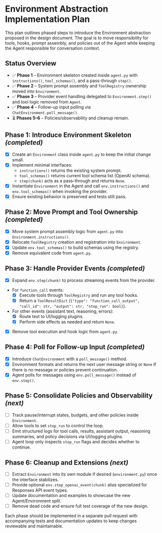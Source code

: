 # Environment Abstraction Implementation Plan

This plan outlines phased steps to introduce the Environment abstraction proposed in the design document. The goal is to move responsibility for tools, hooks, prompt assembly, and policies out of the Agent while keeping the Agent responsible for conversation context.

## Status Overview
- ✅ **Phase 1** – Environment skeleton created inside `agent.py` with `instructions()`, `tool_schemas()`, and a pass-through `step()`.
- ✅ **Phase 2** – System prompt assembly and `ToolRegistry` ownership moved into `Environment`.
- ✅ **Phase 3** – Provider event handling delegated to `Environment.step()` and tool logic removed from `Agent`.
- ✅ **Phase 4** – Follow-up input polling via `ChatEnvironment.poll_message()`.
- ⏳ **Phases 5–6** – Policies/observability and cleanup remain.

## Phase 1: Introduce Environment Skeleton *(completed)*
- [x] Create an `Environment` class inside `agent.py` to keep the initial change small.
- [x] Implement minimal interfaces:
  - `instructions()` returns the existing system prompt.
  - `tool_schemas()` returns current tool schema list (OpenAI schema).
  - `step(chunk)` acts as a pass-through and returns `None`.
- [x] Instantiate `Environment` in the Agent and call `env.instructions()` and `env.tool_schemas()` when invoking the provider.
- [x] Ensure existing behavior is preserved and tests still pass.

## Phase 2: Move Prompt and Tool Ownership *(completed)*
- [x] Move system prompt assembly logic from `agent.py` into `Environment.instructions()`.
- [x] Relocate `ToolRegistry` creation and registration into `Environment`.
- [x] Update `env.tool_schemas()` to build schemas using the registry.
- [x] Remove equivalent code from `agent.py`.

## Phase 3: Handle Provider Events *(completed)*
- [x] Expand `env.step(chunk)` to process streaming events from the provider.
- For `function_call` events:
  - [x] Execute tools through `ToolRegistry` and run any tool hooks.
  - [x] Return a `ToolResultDict` (`{"type": "function_call_output", "call_id": str, "output": str, "stop_run": bool}`).
- For other events (assistant text, reasoning, errors):
  - [x] Route text to UI/logging plugins.
  - [x] Perform side effects as needed and return `None`.
- [x] Remove tool execution and hook logic from `agent.py`.

## Phase 4: Poll for Follow-up Input *(completed)*
- [x] Introduce `ChatEnvironment` with a `poll_message()` method.
- [x] Environment formats and returns the next user message string or `None` if there is no message or policies prevent continuation.
- [x] Agent polls for messages using `env.poll_message()` instead of `env.step()`.

## Phase 5: Consolidate Policies and Observability *(next)*
- [ ] Track pause/interrupt states, budgets, and other policies inside `Environment`.
- [ ] Allow tools to set `stop_run` to control the loop.
- [ ] Emit structured logs for tool calls, results, assistant output, reasoning summaries, and policy decisions via UI/logging plugins.
- [ ] Agent loop only inspects `stop_run` flags and decides whether to continue.

## Phase 6: Cleanup and Extensions *(next)*
- [ ] Extract `Environment` into its own module if desired (`environment.py`) once the interface stabilizes.
- [ ] Provide optional `env.step_openai_event(chunk)` alias specialized for Responses API event types.
- [ ] Update documentation and examples to showcase the new Agent/Environment split.
- [ ] Remove dead code and ensure full test coverage of the new design.

Each phase should be implemented in a separate pull request with accompanying tests and documentation updates to keep changes reviewable and maintainable.
